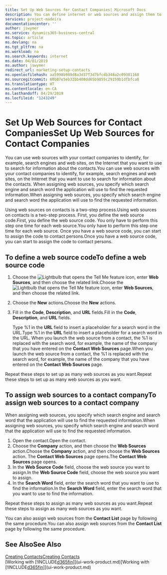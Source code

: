 ```yaml
---
title: Set Up Web Sources for Contact Companies| Microsoft Docs
description: You can define internet or web sources and assign them to a contact company to help identify how you want to search for information about your contacts.
services: project-madeira
documentationcenter: ''
author: jswymer
ms.service: dynamics365-business-central
ms.topic: article
ms.devlang: na
ms.tgt_pltfrm: na
ms.workload: na
ms.search.keywords: internet
ms.date: 04/01/2019
ms.author: jswymer
redirect_url: marketing-setup-contacts
ms.openlocfilehash: aa5998b989d8a3d37f3d7bfcdb348a2c09381168
ms.sourcegitcommit: 60b87e5eb32bb408dd65b9855c29159b1dfbfca8
ms.translationtype: HT
ms.contentlocale: en-CA
ms.lasthandoff: 04/29/2019
ms.locfileid: "1243249"
---
```

# <a name="set-up-web-sources-for-contact-companies"></a><span data-ttu-id="36021-103">Set Up Web Sources for Contact Companies</span><span class="sxs-lookup"><span data-stu-id="36021-103">Set Up Web Sources for Contact Companies</span></span>
<span data-ttu-id="36021-104">You can use web sources with your contact companies to identify, for example, search engines and web sites, on the Internet that you want to use to search for information about the contacts.</span><span class="sxs-lookup"><span data-stu-id="36021-104">You can use web sources with your contact companies to identify, for example, search engines and web sites, on the Internet that you want to use to search for information about the contacts.</span></span> <span data-ttu-id="36021-105">When assigning web sources, you specify which search engine and search word the application will use to find the requested information.</span><span class="sxs-lookup"><span data-stu-id="36021-105">When assigning web sources, you specify which search engine and search word the application will use to find the requested information.</span></span>

<span data-ttu-id="36021-106">Using web sources on contacts is a two-step process.</span><span class="sxs-lookup"><span data-stu-id="36021-106">Using web sources on contacts is a two-step process.</span></span> <span data-ttu-id="36021-107">First, you define the web source code.</span><span class="sxs-lookup"><span data-stu-id="36021-107">First, you define the web source code.</span></span> <span data-ttu-id="36021-108">You only have to perform this step one time for each web source.</span><span class="sxs-lookup"><span data-stu-id="36021-108">You only have to perform this step one time for each web source.</span></span> <span data-ttu-id="36021-109">Once you have a web source code, you can start to assign the code to contact persons.</span><span class="sxs-lookup"><span data-stu-id="36021-109">Once you have a web source code, you can start to assign the code to contact persons.</span></span>

## <a name="to-define-a-web-source-code"></a><span data-ttu-id="36021-110">To define a web source code</span><span class="sxs-lookup"><span data-stu-id="36021-110">To define a web source code</span></span>
1. <span data-ttu-id="36021-111">Choose the ![Lightbulb that opens the Tell Me feature](media/ui-search/search_small.png "Tell me what you want to do") icon, enter **Web Sources**, and then choose the related link.</span><span class="sxs-lookup"><span data-stu-id="36021-111">Choose the ![Lightbulb that opens the Tell Me feature](media/ui-search/search_small.png "Tell me what you want to do") icon, enter **Web Sources**, and then choose the related link.</span></span>
2. <span data-ttu-id="36021-112">Choose the **New** actions.</span><span class="sxs-lookup"><span data-stu-id="36021-112">Choose the **New** actions.</span></span>
3. <span data-ttu-id="36021-113">Fill in the **Code**, **Description**, and **URL** fields.</span><span class="sxs-lookup"><span data-stu-id="36021-113">Fill in the **Code**, **Description**, and **URL** fields.</span></span>

    <span data-ttu-id="36021-114">Type %1 in the **URL** field to insert a placeholder for a search word in the URL.</span><span class="sxs-lookup"><span data-stu-id="36021-114">Type %1 in the **URL** field to insert a placeholder for a search word in the URL.</span></span> <span data-ttu-id="36021-115">When you launch the web source from a contact, the %1 is replaced with the search word, for example, the name of the company that you have entered on the **Contact Web Sources** page.</span><span class="sxs-lookup"><span data-stu-id="36021-115">When you launch the web source from a contact, the %1 is replaced with the search word, for example, the name of the company that you have entered on the **Contact Web Sources** page.</span></span>

<span data-ttu-id="36021-116">Repeat these steps to set up as many web sources as you want.</span><span class="sxs-lookup"><span data-stu-id="36021-116">Repeat these steps to set up as many web sources as you want.</span></span>

## <a name="to-assign-web-sources-to-a-contact-company"></a><span data-ttu-id="36021-117">To assign web sources to a contact company</span><span class="sxs-lookup"><span data-stu-id="36021-117">To assign web sources to a contact company</span></span>
<span data-ttu-id="36021-118">When assigning web sources, you specify which search engine and search word that the application will use to find the requested information.</span><span class="sxs-lookup"><span data-stu-id="36021-118">When assigning web sources, you specify which search engine and search word that the application will use to find the requested information.</span></span>

1. <span data-ttu-id="36021-119">Open the contact.</span><span class="sxs-lookup"><span data-stu-id="36021-119">Open the contact.</span></span>
2. <span data-ttu-id="36021-120">Choose the **Company** action, and then choose the **Web Sources** action.</span><span class="sxs-lookup"><span data-stu-id="36021-120">Choose the **Company** action, and then choose the **Web Sources** action.</span></span> <span data-ttu-id="36021-121">The **Contact Web Sources** page opens.</span><span class="sxs-lookup"><span data-stu-id="36021-121">The **Contact Web Sources** page opens.</span></span>
3. <span data-ttu-id="36021-122">In the **Web Source Code** field, choose the web source you want to assign.</span><span class="sxs-lookup"><span data-stu-id="36021-122">In the **Web Source Code** field, choose the web source you want to assign.</span></span>
4. <span data-ttu-id="36021-123">In the **Search Word** field, enter the search word that you want to use to find the information.</span><span class="sxs-lookup"><span data-stu-id="36021-123">In the **Search Word** field, enter the search word that you want to use to find the information.</span></span>

<span data-ttu-id="36021-124">Repeat these steps to assign as many web sources as you want.</span><span class="sxs-lookup"><span data-stu-id="36021-124">Repeat these steps to assign as many web sources as you want.</span></span>

<span data-ttu-id="36021-125">You can also assign web sources from the **Contact List** page by following the same procedure.</span><span class="sxs-lookup"><span data-stu-id="36021-125">You can also assign web sources from the **Contact List** page by following the same procedure.</span></span>

## <a name="see-also"></a><span data-ttu-id="36021-126">See Also</span><span class="sxs-lookup"><span data-stu-id="36021-126">See Also</span></span>
[<span data-ttu-id="36021-127">Creating Contacts</span><span class="sxs-lookup"><span data-stu-id="36021-127">Creating Contacts</span></span>](marketing-create-contact-companies.md)  
<span data-ttu-id="36021-128">[Working with [!INCLUDE[d365fin](includes/d365fin_md.md)]](ui-work-product.md)</span><span class="sxs-lookup"><span data-stu-id="36021-128">[Working with [!INCLUDE[d365fin](includes/d365fin_md.md)]](ui-work-product.md)</span></span>
